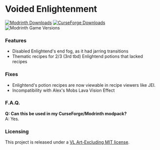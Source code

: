 # Voided Enlightenment
[![Modrinth Downloads](https://img.shields.io/modrinth/dt/{template-mod-slug}?style=flat&logo=modrinth&label=Modrinth)](https://modrinth.com/mod/{template-mod-slug})
[![CurseForge Downloads](https://img.shields.io/curseforge/dt/{project-id}?style=flat&logo=curseforge&label=Curseforge)](https://www.curseforge.com/minecraft/mc-mods/{template-mod-slug})
![Modrinth Game Versions](https://cf.way2muchnoise.eu/versions/{project-id}.svg)

### Features
- Disabled Enlightend's end fog, as it had jarring transitions
- Thematic recipes for 2/3 (3rd tbd) Enlightend potions that lacked recipes

### Fixes
- Enlightend's potion recipes are now viewable in recipe viewers like JEI.
- Incompatibility with Alex's Mobs Lava Vision Effect

### F.A.Q.
**Q: Can this be used in my CurseForge/Modrinth modpack?**  
A: Yes.

### Licensing
This project is released under a [VL Art-Excluding MIT license](LICENSE).
